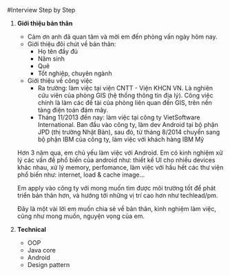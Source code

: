 #Interview Step by Step

1. **Giới thiệu bản thân**

	* Cảm ơn anh đã quan tâm và mời em đến phỏng vấn ngày hôm nay.
	* Giới thiệu đôi chút về bản thân:
		* Họ tên đầy đủ
		* Năm sinh
		* Quê
		* Tốt nghiệp, chuyên ngành
	* Giới thiệu về công việc
		* Ra trường: làm việc tại viện CNTT - Viện KHCN VN. Là nghiên cứu viên của phòng GIS (hệ thống thông tin địa lý). Công việc chính là làm các đề tài của phòng liên quan đến GIS, trên nền tảng điện toán đám mây.
		* Tháng 11/2013 đến nay: làm việc tại công ty VietSoftware International. Ban đầu vào công ty, làm dev Android tại bộ phận JPD (thị trường Nhật Bản), sau đó, từ tháng 8/2014 chuyển sang bộ phận IBM của công ty, làm việc với khách hàng IBM Mỹ
	
	Hơn 3 năm qua, em chủ yếu làm việc với Android. Em có kinh nghiệm xử lý các vấn đề phổ biến của android như: thiết kế UI cho nhiều devices khác nhau, xử lý memory, perfomance, làm việc với hầu hết các thư viện phổ biến như: internet, load & cache image...
	
	Em apply vào công ty với mong muốn tìm được môi trường tốt để phát triển bản thân hơn, và hướng tới những vị trí cao hơn như techlead/pm.
	
	Đây là một vài lời em muốn chia sẻ về bản thân, kinh nghiệm làm việc, cũng như mong muốn, nguyện vọng của em.

2. **Technical**

	* OOP
	* Java core
	* Android
	* Design pattern